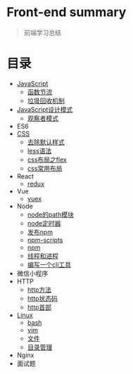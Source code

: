 # Front-end summary

> 前端学习总结

# 目录
- [JavaScript](./JavaScript/)
   - [函数节流](./JavaScript/函数节流.md)
   - [垃圾回收机制](./JavaScript/javaScript垃圾回收机制.md)
- [JavaScript设计模式](./JavaScript设计模式/)
    - [观察者模式](./JavaScript设计模式/观察者模式.js)
- ES6
- [CSS](./CSS/)
    - [去除默认样式](./CSS/去除默认样式.md)
    - [less语法](./CSS/less.md)
    - [css布局之flex](./CSS/css布局之flex.md)
    - [css常用布局](./CSS/css常用布局.md)
- React
    - [redux](./React/redux.md)
- Vue
    - [vuex](./Vue/vuex.md)
- Node
   - [node的path模块](./node/node-path.md)
   - [node定时器](./node/node定时器.md)
   - [发布npm](./node/npm-publish.md)
   - [npm-scripts](./node/node-scripts.md)
   - [npm](./node/npm.md)
   - [线程和进程](./node/线程和进程.md)
   - [编写一个cli工具](./node/编写一个cli工具.md)
- 微信小程序
- HTTP
   - [http方法](./HTTP/http方法.md)
   - [http状态码](./HTTP/http状态码.md)
   - [http首部](./HTTP/http首部.md)
- [Linux](./linux)
   - [bash](./linux/bash.md)
   - [vim](./linux/vim.md)
   - [文件](./linux/文件.md)
   - [目录管理](./linux/目录管理.md)
- Nginx
- 面试题

